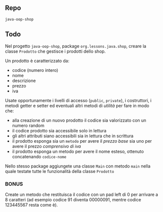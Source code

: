 ## Repo
`java-oop-shop`

## Todo
Nel progetto `java-oop-shop`, package `org.lessons.java.shop`, creare la classe `Prodotto` che gestisce i prodotti dello shop. 

Un prodotto è caratterizzato da:
- codice (numero intero)
- nome
- descrizione
- prezzo
- iva

Usate opportunamente i livelli di accesso (`public`, `private`), i costruttori, i metodi getter e setter ed eventuali altri metodi di *utilità* per fare in modo che:
- alla creazione di un nuovo prodotto il codice sia valorizzato con un numero random
- il codice prodotto sia accessibile solo in lettura
- gli altri attributi siano accessibili sia in lettura che in scrittura
- il prodotto esponga sia un `metodo` per avere il *prezzo base* sia uno per avere il prezzo *comprensivo di iva*
- il prodotto esponga un metodo per avere il nome esteso, ottenuto concatenando `codice-nome`

Nello stesso package aggiungete una classe `Main` con metodo `main` nella quale testate tutte le funzionalità della classe `Prodotto`

### BONUS
Create un metodo che restituisca il codice con un pad left di 0 per arrivare a 8 caratteri (ad esempio codice 91 diventa 00000091, mentre codice 123445567 resta come è).